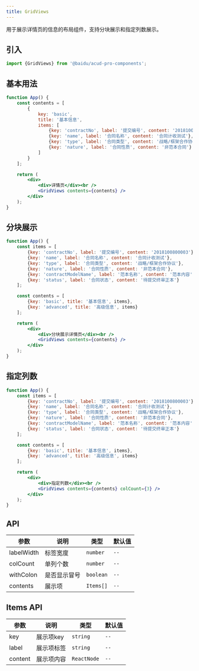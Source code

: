 ```yaml
---
title: GridViews
---
```


用于展示详情页的信息的布局组件，支持分块展示和指定列数展示。

## 引入

```js
import {GridViews} from '@baidu/acud-pro-components';
```

## 基本用法

```jsx live fff
function App() {
    const contents = [
        {
            key: 'basic',
            title: '基本信息',
            items: [
                {key: 'contractNo', label: '提交编号', content: '2018100800003'},
                {key: 'name', label: '合同名称', content: '合同计收测试'},
                {key: 'type', label: '合同类型', content: '战略/框架合作协议'},
                {key: 'nature', label: '合同性质', content: '非范本合同'}
            ]
        }
    ];

    return (
        <div>
            <div>详情页</div><br />
            <GridViews contents={contents} />
        </div>
    );
}
```

## 分块展示

```jsx live fff
function App() {
    const items = [
        {key: 'contractNo', label: '提交编号', content: '2018100800003'},
        {key: 'name', label: '合同名称', content: '合同计收测试'},
        {key: 'type', label: '合同类型', content: '战略/框架合作协议'},
        {key: 'nature', label: '合同性质', content: '非范本合同'},
        {key: 'contractModelName', label: '范本名称', content: '范本内容'},
        {key: 'status', label: '合同状态', content: '待提交终审正本'}
    ];

    const contents = [
        {key: 'basic', title: '基本信息', items},
        {key: 'advanced', title: '高级信息', items}
    ];

    return (
        <div>
            <div>分块展示详情页</div><br />
            <GridViews contents={contents} />
        </div>
    );
}
```

## 指定列数

```jsx live fff
function App() {
    const items = [
        {key: 'contractNo', label: '提交编号', content: '2018100800003'},
        {key: 'name', label: '合同名称', content: '合同计收测试'},
        {key: 'type', label: '合同类型', content: '战略/框架合作协议'},
        {key: 'nature', label: '合同性质', content: '非范本合同'},
        {key: 'contractModelName', label: '范本名称', content: '范本内容'},
        {key: 'status', label: '合同状态', content: '待提交终审正本'}
    ];

    const contents = [
        {key: 'basic', title: '基本信息', items},
        {key: 'advanced', title: '高级信息', items}
    ];

    return (
        <div>
            <div>指定列数</div><br />
            <GridViews contents={contents} colCount={3} />
        </div>
    );
}
```

## API

| 参数       | 说明         | 类型      | 默认值 |
| ---------- | ------------ | --------- | ------ |
| labelWidth | 标签宽度     | `number`  | `--`   |
| colCount   | 单列个数     | `number`  | `--`   |
| withColon  | 是否显示冒号 | `boolean` | `--`   |
| contents   | 展示项       | `Items[]` | `--`   |

## Items API

| 参数    | 说明       | 类型        | 默认值 |
| ------- | ---------- | ----------- | ------ |
| key     | 展示项key  | `string`    | `--`   |
| label   | 展示项标签 | `string`    | `--`   |
| content | 展示项内容 | `ReactNode` | `--`   |
